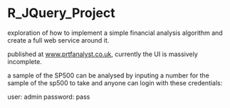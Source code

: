 R_JQuery_Project
================
exploration of how to implement a simple financial analysis algorithm and create a full web service around it.

published at www.prtfanalyst.co.uk, currently the UI is massively incomplete.

a sample of the SP500 can be analysed by inputing a number for the sample of the sp500 to take and anyone can login with these credentials:

user: admin
password: pass
